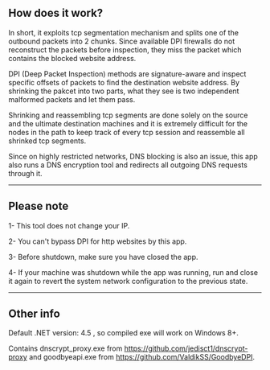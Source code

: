 How does it work?
-----------------

In short, it exploits tcp segmentation mechanism and splits one of the outbound packets into 2 chunks. Since available DPI firewalls do not reconstruct the packets before inspection, they miss the packet which contains the blocked website address.

DPI (Deep Packet Inspection) methods are signature-aware and inspect specific offsets of packets to find the destination website address. By shrinking the pakcet into two parts, what they see is two independent malformed packets and let them pass.

Shrinking and reassembling tcp segments are done solely on the source and the ultimate destination machines and it is extremely difficult for the nodes in the path to keep track of every tcp session and reassemble all shrinked tcp segments.

Since on highly restricted networks, DNS blocking is also an issue, this app also runs a DNS encryption tool and redirects all outgoing DNS requests through it.

--------------------------------------------------

Please note
------------

1- This tool does not change your IP.

2- You can't bypass DPI for http websites by this app.

3- Before shutdown, make sure you have closed the app.

4- If your machine was shutdown while the app was running, run and close it again to revert the system network configuration to the previous state.


--------------------------------------------------

Other info
----------

Default .NET version: 4.5 , so compiled exe will work on Windows 8+.

Contains dnscrypt_proxy.exe from https://github.com/jedisct1/dnscrypt-proxy and goodbyeapi.exe from https://github.com/ValdikSS/GoodbyeDPI.


